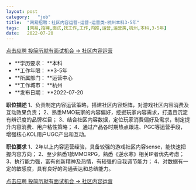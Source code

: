 ```yaml
---
layout:	post
category:	"job"
title:	"网易招聘：社区内容运营-运营-运营类-杭州本科3-5年"
tags:	[网易,招聘,面试,找工作,工作,内推,运营,运营类,杭州,本科,3-5年]
date:	2022-07-20
---
```


[点击应聘 投简历就有面试机会 -> 社区内容运营](http://mobile.bole.netease.com/bole/boleDetail?id=41184&employeeId=346f03c3cda5f04c&key=all)



- **学历要求： **本科
- **工作年限： **3-5年
- **所属部门： **运营中心
- **工作城市： **杭州
- **发布日期： **2022-07-20



**职位描述**
1、负责制定内容运营策略，搭建社区内容矩阵，对游戏社区内容消费及互动效果负责；
2、熟悉MMO玩家的内容偏好，挖掘玩家内容需求，打造且沉淀有辨识度的品牌栏目；
3、结合社区内容数据，定位玩家消费偏好及需求，制定提升内容消费、用户粘性策略；
4、通过产品各时期热点跟进、PGC等运营手段，增强核心KOL用户UGC产出和互动。



**职位要求**
1、2年以上内容运营经验，具备较强的游戏社区内容sense，能快速把握内容方向；
2、至少熟悉1款MMORPG，熟悉《逆水寒》相关IP者优先考虑；
3、执行能力强，富有创新精神及热情，有较强的自我调节能力；
4、对数据有一定的敏感度，具有良好的沟通表达和总结能力。



[点击应聘 投简历就有面试机会 -> 社区内容运营](http://mobile.bole.netease.com/bole/boleDetail?id=41184&employeeId=346f03c3cda5f04c&key=all)